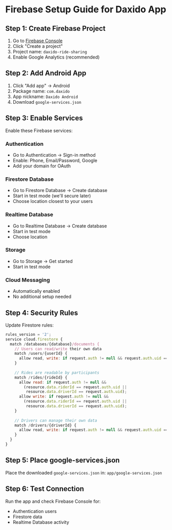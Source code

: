 # Firebase Setup Guide for Daxido App

## Step 1: Create Firebase Project
1. Go to [Firebase Console](https://console.firebase.google.com/)
2. Click "Create a project"
3. Project name: `daxido-ride-sharing`
4. Enable Google Analytics (recommended)

## Step 2: Add Android App
1. Click "Add app" → Android
2. Package name: `com.daxido`
3. App nickname: `Daxido Android`
4. Download `google-services.json`

## Step 3: Enable Services
Enable these Firebase services:

### Authentication
- Go to Authentication → Sign-in method
- Enable: Phone, Email/Password, Google
- Add your domain for OAuth

### Firestore Database
- Go to Firestore Database → Create database
- Start in test mode (we'll secure later)
- Choose location closest to your users

### Realtime Database
- Go to Realtime Database → Create database
- Start in test mode
- Choose location

### Storage
- Go to Storage → Get started
- Start in test mode

### Cloud Messaging
- Automatically enabled
- No additional setup needed

## Step 4: Security Rules
Update Firestore rules:
```javascript
rules_version = '2';
service cloud.firestore {
  match /databases/{database}/documents {
    // Users can read/write their own data
    match /users/{userId} {
      allow read, write: if request.auth != null && request.auth.uid == userId;
    }
    
    // Rides are readable by participants
    match /rides/{rideId} {
      allow read: if request.auth != null && 
        (resource.data.riderId == request.auth.uid || 
         resource.data.driverId == request.auth.uid);
      allow write: if request.auth != null && 
        (resource.data.riderId == request.auth.uid || 
         resource.data.driverId == request.auth.uid);
    }
    
    // Drivers can manage their own data
    match /drivers/{driverId} {
      allow read, write: if request.auth != null && request.auth.uid == driverId;
    }
  }
}
```

## Step 5: Place google-services.json
Place the downloaded `google-services.json` in:
`app/google-services.json`

## Step 6: Test Connection
Run the app and check Firebase Console for:
- Authentication users
- Firestore data
- Realtime Database activity
